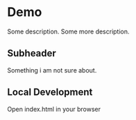 # Demo

Some description.
Some more description.

## Subheader

Something i am not sure about.

## Local Development

Open index.html in your browser

